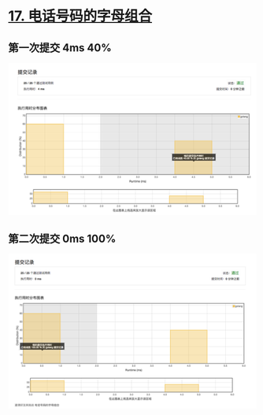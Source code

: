 # [17. 电话号码的字母组合](https://leetcode-cn.com/problems/letter-combinations-of-a-phone-number/description/)

## 第一次提交 4ms 40%

![letter-combinations-of-a-phone-number-1](letter-combinations-of-a-phone-number-1.png)

## 第二次提交 0ms 100%

![letter-combinations-of-a-phone-number-2](letter-combinations-of-a-phone-number-2.png)
